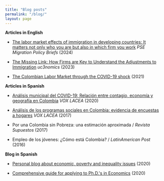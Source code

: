 ```yaml
---
title: "Blog posts"
permalink: "/blog/"
layout: page
---
```


**Articles in English**
- [The labor market effects of immigration in developing countries: It matters not only who you are but also in which firm you work](https://www.calameo.com/read/0074844316280932ce5e2) _PSE Migration Policy Briefs_ (2024)
-   [The Missing Link: How Firms are Key to Understand the Adjustments to Immigration](https://uc3nomics.uc3m.es/the-missing-link-how-firms-are-key-to-understand-the-adjustments-to-immigration/) _uc3nomics_ (2023)

- [The Colombian Labor Market through the COVID-19 shock](https://github.com/ludelgad/ludelgad.github.io/files/9427188/Covid_LaborMarket_2021.pdf) (2021)

**Articles in Spanish**

- [Análisis municipal del COVID-19: Relación entre contagio, economía y geografía en Colombia](http://vox.lacea.org/?q=blog/analisis_municipal_covid19) _VOX LACEA_ (2020)

- [Análisis de los programas sociales en Colombia: evidencia de encuestas a hogares](http://vox.lacea.org/?q=blog/programas_sociales_colombia) _VOX LACEA_ (2017)

- Por una Colombia sin Pobreza: una estimación aproximada  / _Revista Supuestos_ (2017)

- Empleo de los jóvenes: ¿Cómo está Colombia? / _LatinAmerican Post_ (2016)

**Blog in Spanish**

- [Personal blog about economic, poverty and inequality issues](http://ladelgadop.blogspot.com/) (2020)

- [Comprehensive guide for applying to Ph.D.'s in Economics](http://ladelgadop.blogspot.com/2020/01/doctorado-en-economia-una-guia-breve.html) (2020)
